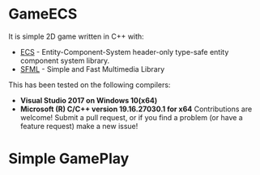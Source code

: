 # GameECS
It is simple 2D game written in C++ with:
* [ECS](https://github.com/redxdev/ECS) - Entity-Component-System header-only type-safe entity component system library.
* [SFML](https://www.sfml-dev.org/download.php) - Simple and Fast Multimedia Library

This has been tested on the following compilers:
* **Visual Studio 2017 on Windows 10(x64)**
* **Microsoft (R) C/C++ version 19.16.27030.1 for x64**
Contributions are welcome! Submit a pull request, or if you find a problem (or have a feature request) make a new issue!

# Simple GamePlay

